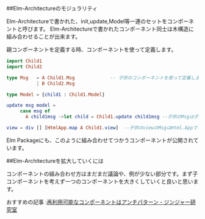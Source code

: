 ##Elm-Architectureのモジュラリティ

Elm-Architectureで書かれた、init,update,Model等一連のセットをコンポーネントと呼びます。
Elm-Architectureで書かれたコンポーネント同士は木構造に組み合わせることが出来ます。

親コンポーネントを定義する時、コンポーネントを使って定義します。

```elm
import Child1
import Child2

type Msg   = A Child1.Msg             -- 子供のコンポーネントを使って定義します。
           | B Child2.Msg

type Model = {child1 : Child1.Model}  

update msg model =
     case msg of
       A child1msg ->let child = Child1.update child1msg --子供のMsgは子供のupdateに食わせます。

view = div [] [HtmlApp.map A Child1.view]  --子供のviewのMsgはHtml.Appでキャッチします。

```

Elm Packageにも、このように組み合わせてつかうコンポーネントが公開されています。

##Elm-Architectureを拡大していくには

コンポーネントの組み合わせ方はまだまだ議論や、例が少ない部分です。まず子コンポーネントを考えず一つのコンポーネントを大きくしていくと良いと思います。

おすすめの記事 :[再利用可能なコンポーネントはアンチパターン - ジンジャー研究室](http://jinjor-labo.hatenablog.com/entry/2016/08/03/031107)  
